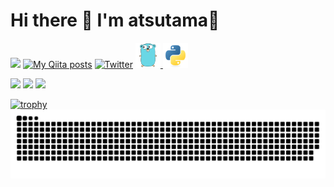 # Hi there 👋 I'm atsutama🌱

![](https://komarev.com/ghpvc/?username=atsutama) [![My Qiita posts](https://qiita-badge.apiapi.app/s/atsutama/posts.svg)](http://qiita.com/atsutama) [![Twitter](https://img.shields.io/badge/--FFFFFF?style=social&logo=twitter&label=Follow%20|@takariyo_1010)](https://twitter.com/takariyo_1010) <a href="https://golang.org" target="_blank" rel="noreferrer"> <img src="https://raw.githubusercontent.com/devicons/devicon/master/icons/go/go-original.svg" alt="go" width="40" height="40"/> </a> <a href="https://www.python.org" target="_blank" rel="noreferrer"> <img src="https://raw.githubusercontent.com/devicons/devicon/master/icons/python/python-original.svg" alt="python" width="40" height="40"/> </a> 

![](http://github-profile-summary-cards.vercel.app/api/cards/profile-details?username=atsutama&theme=nord_bright)
![](http://github-profile-summary-cards.vercel.app/api/cards/stats?username=atsutama&theme=nord_bright)
![](http://github-profile-summary-cards.vercel.app/api/cards/repos-per-language?username=atsutama&theme=nord_bright)

[![trophy](https://github-profile-trophy.vercel.app/?username=atsutama)](https://github.com/takaryo/github-profile-trophy)
![Altテキスト](github-user-contribution.svg)



<!--
**atsutama/atsutama** is a ✨ _special_ ✨ repository because its `README.md` (this file) appears on your GitHub profile.

Here are some ideas to get you started:

- 🔭 I’m currently working on ...
- 🌱 I’m currently learning ...
- 👯 I’m looking to collaborate on ...
- 🤔 I’m looking for help with ...
- 💬 Ask me about ...
- 📫 How to reach me: ...
- 😄 Pronouns: ...
- ⚡ Fun fact: ...
-->
